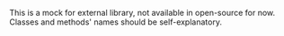 This is a mock for external library, not available in open-source for now. Classes and methods' names should be self-explanatory.
